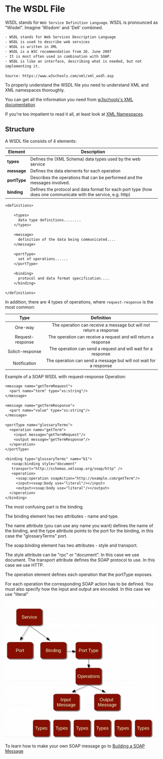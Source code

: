 # The WSDL File

WSDL stands for `Web Service Definition Language`. WSDL is pronounced as
"Wisdel". Imagine 'Wisdom' and 'Dell' combined.

```
- WSDL stands for Web Services Description Language
- WSDL is used to describe web services
- WSDL is written in XML
- WSDL is a W3C recommendation from 26. June 2007
- It is most often used in combination with SOAP.
- WSDL is like an interface, describing what is needed, but not implementing it.

Source: https://www.w3schools.com/xml/xml_wsdl.asp
```

To properly understand the WSDL file you need to understand XML and XML namespaces thoroughly.

You can get all the information you need from [w3schools's XML documentation](https://www.w3schools.com/xml/default.asp)

If you're too impatient to read it all, at least look at [XML Namespaces](https://www.w3schools.com/xml/xml_namespaces.asp).



## Structure 

A WSDL file consists of 4 elements:

| Element         | Description                                                                                                     |
|-----------------|-----------------------------------------------------------------------------------------------------------------|
| **types**       | Defines the (XML Schema) data types used by the web service                                                     |
| **message**     | Defines the data elements for each operation                                                                    |
| **portType**    | Describes the operations that can be performed and the messages involved.                                       |
| **binding**     | Defines the protocol and data format for each port type (how does one communicate with the service, e.g. http)  |

```
<definitions>

    <types>
      data type definitions........
    </types>
    
    <message>
      definition of the data being communicated....
    </message>
    
    <portType>
      set of operations......
    </portType>
    
    <binding>
      protocol and data format specification....
    </binding>

</definitions> 
```
In addition, there are 4 types of operations, where `request-response` is the most common:

|       Type       |                             Definition                              |
|:----------------:|:-------------------------------------------------------------------:|
|     One-way      | The operation can receive a message but will not return a response  |
| Request-response |   The operation can receive a request and will return a response    |
| Solicit-response |    The operation can send a request and will wait for a response    |
|   Notification   |  The operation can send a message but will not wait for a response  |


Example of a SOAP WSDL with request-response Operation:

```
<message name="getTermRequest">
  <part name="term" type="xs:string"/>
</message>

<message name="getTermResponse">
  <part name="value" type="xs:string"/>
</message>

<portType name="glossaryTerms">
  <operation name="getTerm">
    <input message="getTermRequest"/>
    <output message="getTermResponse"/>
  </operation>
</portType>

<binding type="glossaryTerms" name="b1">
   <soap:binding style="document"
   transport="http://schemas.xmlsoap.org/soap/http" />
   <operation>
     <soap:operation soapAction="http://example.com/getTerm"/>
     <input><soap:body use="literal"/></input>
     <output><soap:body use="literal"/></output>
  </operation>
</binding> 
```

The most confusing part is the binding.

The binding element has two attributes - name and type.

The name attribute (you can use any name you want) defines the name of the binding, and the type attribute points to the port for the binding, in this case the "glossaryTerms" port.

The soap:binding element has two attributes - style and transport.

The style attribute can be "rpc" or "document". In this case we use document. The transport attribute defines the SOAP protocol to use. In this case we use HTTP.

The operation element defines each operation that the portType exposes.

For each operation the corresponding SOAP action has to be defined. You must also specify how the input and output are encoded. In this case we use "literal"

![wsdl overview](images/wsdl-overview.png)

To learn how to make your own SOAP message go to [Building a SOAP Message](4.Building-a-SOAP-Message.md)